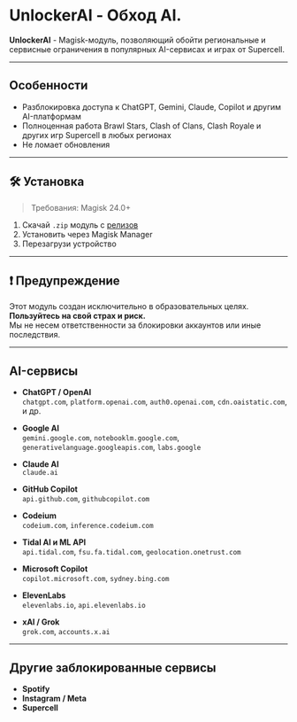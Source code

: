 # UnlockerAI - Обход AI.

**UnlockerAI** - Magisk-модуль, позволяющий обойти региональные и сервисные ограничения в популярных AI-сервисах и играх от Supercell.

---

## Особенности

- Разблокировка доступа к ChatGPT, Gemini, Claude, Copilot и другим AI-платформам  
- Полноценная работа Brawl Stars, Clash of Clans, Clash Royale и других игр Supercell в любых регионах  
- Не ломает обновления  

---

## 🛠️ Установка

> Требования: Magisk 24.0+ 

1. Скачай `.zip` модуль с [релизов](https://github.com/ImInsane1337/UnlockerAI/releases)  
2. Установить через Magisk Manager  
3. Перезагрузи устройство











---

## ❗ Предупреждение

Этот модуль создан исключительно в образовательных целях.  
**Пользуйтесь на свой страх и риск.**  
Мы не несем ответственности за блокировки аккаунтов или иные последствия.


---

## AI-сервисы

- **ChatGPT / OpenAI**  
  `chatgpt.com`, `platform.openai.com`, `auth0.openai.com`, `cdn.oaistatic.com`, и др.

- **Google AI**  
  `gemini.google.com`, `notebooklm.google.com`, `generativelanguage.googleapis.com`, `labs.google`

- **Claude AI**  
  `claude.ai`

- **GitHub Copilot**  
  `api.github.com`, `githubcopilot.com`

- **Codeium**  
  `codeium.com`, `inference.codeium.com`

- **Tidal AI и ML API**  
  `api.tidal.com`, `fsu.fa.tidal.com`, `geolocation.onetrust.com`

- **Microsoft Copilot**  
  `copilot.microsoft.com`, `sydney.bing.com`

- **ElevenLabs**  
  `elevenlabs.io`, `api.elevenlabs.io`

- **xAI / Grok**  
  `grok.com`, `accounts.x.ai`

---

## Другие заблокированные сервисы

- **Spotify**
- **Instagram / Meta**  
- **Supercell**
